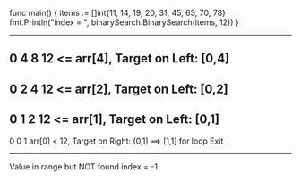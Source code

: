 func main() {
	items := []int{11, 14, 19, 20, 31, 45, 63, 70, 78}
	fmt.Println("index = ", binarySearch.BinarySearch(items, 12))
}


--------------------
0 4 8
12 <= arr[4], Target on Left: [0,4]
--------------------
0 2 4
12 <= arr[2], Target on Left: [0,2]
--------------------
0 1 2
12 <= arr[1], Target on Left: [0,1]
--------------------
0 0 1
arr[0] < 12, Target on Right: (0,1] ==> [1,1]
for loop Exit
**********************
Value in range but NOT found
index =  -1



